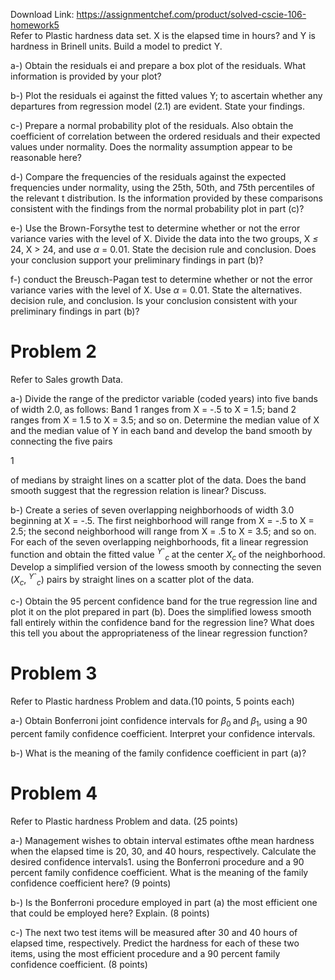 Download Link: https://assignmentchef.com/product/solved-cscie-106-homework5
<br>
Refer to Plastic hardness data set. X is the elapsed time in hours? and Y is hardness in Brinell units. Build a model to predict Y.

a-) Obtain the residuals ei and prepare a box plot of the residuals. What information is provided by your plot?

b-) Plot the residuals ei against the fitted values Y; to ascertain whether any departures from regression model (2.1) are evident. State your findings.

c-) Prepare a normal probability plot of the residuals. Also obtain the coefficient of correlation between the ordered residuals and their expected values under normality. Does the normality assumption appear to be reasonable here?

d-) Compare the frequencies of the residuals against the expected frequencies under normality, using the 25th, 50th, and 75th percentiles of the relevant t distribution. Is the information provided by these comparisons consistent with the findings from the normal probability plot in part (c)?

e-) Use the Brown-Forsythe test to determine whether or not the error variance varies with the level of X. Divide the data into the two groups, X <em>≤ </em>24, X &gt; 24, and use <em>α </em>= 0<em>.</em>01. State the decision rule and conclusion. Does your conclusion support your preliminary findings in part (b)?

f-) conduct the Breusch-Pagan test to determine whether or not the error variance varies with the level of X. Use <em>α </em>= 0<em>.</em>01. State the alternatives. decision rule, and conclusion. Is your conclusion consistent with your preliminary findings in part (b)?

<h1>Problem 2</h1>

Refer to Sales growth Data.

a-) Divide the range of the predictor variable (coded years) into five bands of width 2.0, as follows: Band 1 ranges from X = -.5 to X = 1.5; band 2 ranges from X = 1.5 to X = 3.5; and so on. Determine the median value of X and the median value of Y in each band and develop the band smooth by connecting the five pairs

1

of medians by straight lines on a scatter plot of the data. Does the band smooth suggest that the regression relation is linear? Discuss.

b-) Create a series of seven overlapping neighborhoods of width 3.0 beginning at X = -.5. The first neighborhood will range from X = -.5 to X = 2.5; the second neighborhood will range from X = .5 to X = 3.5; and so on. For each of the seven overlapping neighborhoods, fit a linear regression function and obtain the fitted value <em><sup>Y</sup></em><sup>ˆ</sup><em><sub>c </sub></em>at the center <em>X<sub>c </sub></em>of the neighborhood. Develop a simplified version of the lowess smooth by connecting the seven (<em>X<sub>c</sub></em>, <em><sup>Y</sup></em><sup>ˆ</sup><em><sub>c</sub></em>) pairs by straight lines on a scatter plot of the data.

c-) Obtain the 95 percent confidence band for the true regression line and plot it on the plot prepared in part (b). Does the simplified lowess smooth fall entirely within the confidence band for the regression line? What does this tell you about the appropriateness of the linear regression function?

<h1>Problem 3</h1>

Refer to Plastic hardness Problem and data.(10 points, 5 points each)

a-) Obtain Bonferroni joint confidence intervals for <em>β</em><sub>0 </sub>and <em>β</em><sub>1</sub>, using a 90 percent family confidence coefficient. Interpret your confidence intervals.

b-) What is the meaning of the family confidence coefficient in part (a)?

<h1>Problem 4</h1>

Refer to Plastic hardness Problem and data. (25 points)

a-) Management wishes to obtain interval estimates ofthe mean hardness when the elapsed time is 20, 30, and 40 hours, respectively. Calculate the desired confidence intervals1. using the Bonferroni procedure and a 90 percent family confidence coefficient. What is the meaning of the family confidence coefficient here? (9 points)

b-) Is the Bonferroni procedure employed in part (a) the most efficient one that could be employed here? Explain. (8 points)

c-) The next two test items will be measured after 30 and 40 hours of elapsed time, respectively. Predict the hardness for each of these two items, using the most efficient procedure and a 90 percent family confidence coefficient. (8 points)